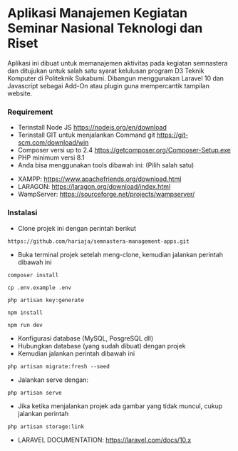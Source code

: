# Aplikasi Manajemen Kegiatan Seminar Nasional Teknologi dan Riset

Aplikasi ini dibuat untuk memanajemen aktivitas pada kegiatan semnastera dan ditujukan untuk salah satu syarat kelulusan program D3 Teknik Komputer di Politeknik Sukabumi.
Dibangun menggunakan Laravel 10 dan Javascript sebagai Add-On atau plugin guna mempercantik tampilan website.

### Requirement

-   Terinstall Node JS https://nodejs.org/en/download
-   Terinstall GIT untuk menjalankan Command git https://git-scm.com/download/win
-   Composer versi up to 2.4 https://getcomposer.org/Composer-Setup.exe
-   PHP minimum versi 8.1
-   Anda bisa menggunakan tools dibawah ini: (Pilih salah satu)

*   XAMPP: https://www.apachefriends.org/download.html
*   LARAGON: https://laragon.org/download/index.html
*   WampServer: https://sourceforge.net/projects/wampserver/

### Instalasi

-   Clone projek ini dengan perintah berikut

```
https://github.com/hariaja/semnastera-management-apps.git
```

-   Buka terminal projek setelah meng-clone, kemudian jalankan perintah dibawah ini

```
composer install
```

```
cp .env.example .env
```

```
php artisan key:generate
```

```
npm install
```

```
npm run dev
```

-   Konfigurasi database (MySQL, PosgreSQL dll)
-   Hubungkan database (yang sudah dibuat) dengan projek
-   Kemudian jalankan perintah dibawah ini

```
php artisan migrate:fresh --seed
```

-   Jalankan serve dengan:

```
php artisan serve
```

-   Jika ketika menjalankan projek ada gambar yang tidak muncul, cukup jalankan perintah

```
php artisan storage:link
```

-   LARAVEL DOCUMENTATION: https://laravel.com/docs/10.x
